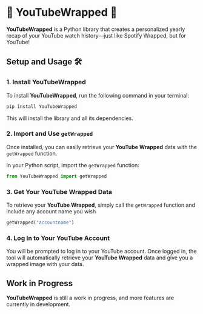 # 🎁 YouTubeWrapped 🎁

**YouTubeWrapped** is a Python library that creates a personalized yearly recap of your YouTube watch history—just like Spotify Wrapped, but for YouTube!

## Setup and Usage 🛠️

### 1. Install YouTubeWrapped

To install **YouTubeWrapped**, run the following command in your terminal:

```bash
pip install YouTubeWrapped
```

This will install the library and all its dependencies.

### 2. Import and Use `getWrapped`

Once installed, you can easily retrieve your **YouTube Wrapped** data with the `getWrapped` function.

In your Python script, import the `getWrapped` function:

```python
from YouTubeWrapped import getWrapped
```

### 3. Get Your YouTube Wrapped Data

To retrieve your **YouTube Wrapped**, simply call the `getWrapped` function and include any account name you wish

```python
getWrapped("accountname")
```

### 4. Log In to Your YouTube Account

You will be prompted to log in to your YouTube account. Once logged in, the tool will automatically retrieve your **YouTube Wrapped** data and give you a wrapped image with your data.


## Work in Progress

**YouTubeWrapped** is still a work in progress, and more features are currently in development.
